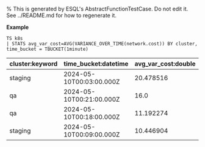 % This is generated by ESQL's AbstractFunctionTestCase. Do not edit it. See ../README.md for how to regenerate it.

**Example**

```esql
TS k8s
| STATS avg_var_cost=AVG(VARIANCE_OVER_TIME(network.cost)) BY cluster, time_bucket = TBUCKET(1minute)
```

| cluster:keyword | time_bucket:datetime | avg_var_cost:double |
| --- | --- | --- |
| staging | 2024-05-10T00:03:00.000Z | 20.478516 |
| qa | 2024-05-10T00:21:00.000Z | 16.0 |
| qa | 2024-05-10T00:18:00.000Z | 11.192274 |
| staging | 2024-05-10T00:09:00.000Z | 10.446904 |


